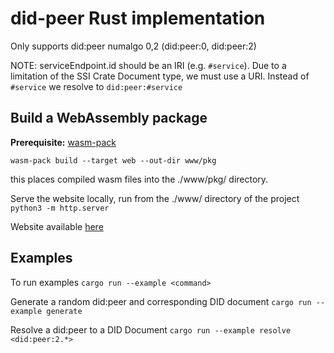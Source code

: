 # did-peer Rust implementation

Only supports did:peer numalgo 0,2 (did:peer:0, did:peer:2)

NOTE:
  serviceEndpoint.id should be an IRI (e.g. `#service`).
  Due to a limitation of the SSI Crate Document type, we must use a URI.
  Instead of `#service` we resolve to `did:peer:#service`

## Build a WebAssembly package

**Prerequisite:** [wasm-pack](https://rustwasm.github.io/wasm-pack/installer/)

`wasm-pack build --target web --out-dir www/pkg`

this places compiled wasm files into the ./www/pkg/ directory.

Serve the website locally, run from the ./www/ directory of the project
`python3 -m http.server`

Website available [here](http://127.0.0.1:8000)

## Examples

To run examples `cargo run --example <command>`

Generate a random did:peer and corresponding DID document
`cargo run --example generate`

Resolve a did:peer to a DID Document
`cargo run --example resolve <did:peer:2.*>`
